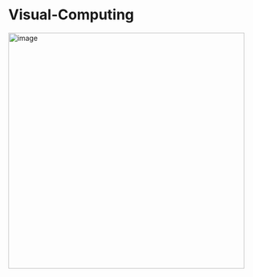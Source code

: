 # Visual-Computing
<img width="470" alt="image" src="https://github.com/dimolinas/Visual-Computing/assets/55567041/203636dc-e9a9-4711-90d6-d730eaf6bd78">


